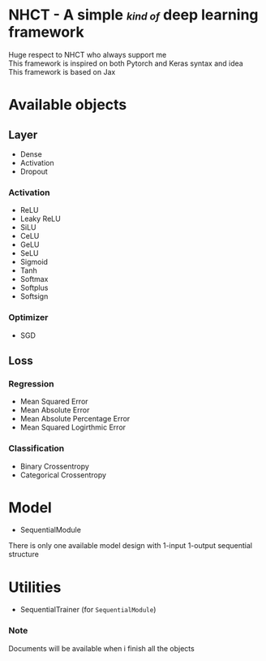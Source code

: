 # NHCT - A simple <small><small><i>kind of</i></small></small></small> deep learning framework

Huge respect to NHCT who always support me <br>
This framework is inspired on both Pytorch and Keras syntax and idea <br>
This framework is based on Jax

# Available objects

## Layer

-   Dense
-   Activation
-   Dropout

### Activation

-   ReLU
-   Leaky ReLU
-   SiLU
-   CeLU
-   GeLU
-   SeLU
-   Sigmoid
-   Tanh
-   Softmax
-   Softplus
-   Softsign

### Optimizer

-   SGD

## Loss

### Regression

-   Mean Squared Error
-   Mean Absolute Error
-   Mean Absolute Percentage Error
-   Mean Squared Logirthmic Error

### Classification

-   Binary Crossentropy
-   Categorical Crossentropy

# Model

-   SequentialModule

There is only one available model design with 1-input 1-output sequential structure

# Utilities

-   SequentialTrainer (for `SequentialModule`)

### Note

Documents will be available when i finish all the objects
